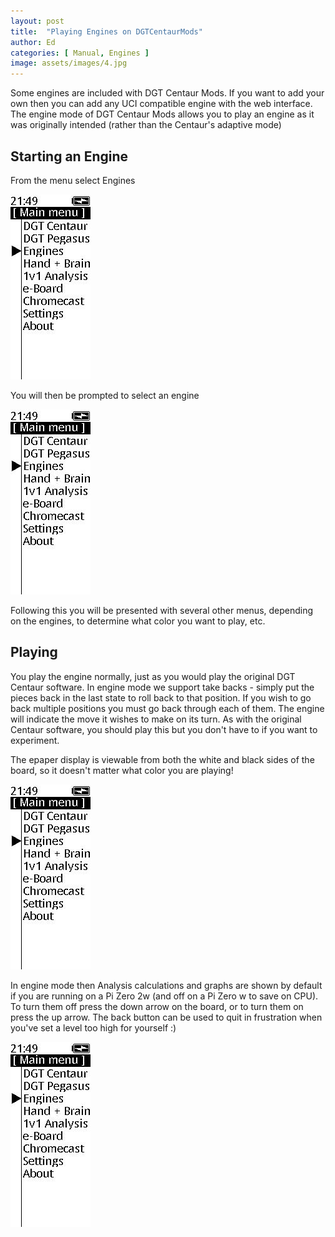 ```yaml
---
layout: post
title:  "Playing Engines on DGTCentaurMods"
author: Ed
categories: [ Manual, Engines ]
image: assets/images/4.jpg
---
```

Some engines are included with DGT Centaur Mods. If you want to add your own then you can add any UCI compatible engine with the web interface. The engine mode of DGT Centaur Mods allows you to play an engine as it was originally intended (rather than the Centaur's adaptive mode)

## Starting an Engine

From the menu select Engines

![Engines Menu](/assets/images/enginesmenu.jpg)

You will then be prompted to select an engine

![Engines Menu 2](/assets/images/enginesmenu.jpg)

Following this you will be presented with several other menus, depending on the engines, to determine what color you want to play, etc.

## Playing

You play the engine normally, just as you would play the original DGT Centaur software. In engine mode we support take backs - simply put the pieces back in the last state to roll back to that position. If you wish to go back multiple positions you must go back through each of them. The engine will indicate the move it wishes to make on its turn. As with the original Centaur software, you should play this but you don't have to if you want to experiment.

The epaper display is viewable from both the white and black sides of the board, so it doesn't matter what color you are playing!

![Engines Play Start](/assets/images/enginesmenu.jpg)

In engine mode then Analysis calculations and graphs are shown by default if you are running on a Pi Zero 2w (and off on a Pi Zero w to save on CPU). To turn them off press the down arrow on the board, or to turn them on press the up arrow. The back button can be used to quit in frustration when you've set a level too high for yourself :)

![Engines Analysis](/assets/images/enginesmenu.jpg)
